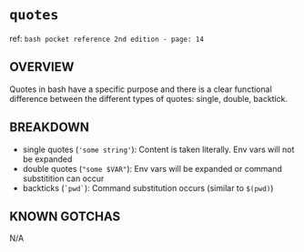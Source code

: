 # `quotes`

ref: `bash pocket reference 2nd edition - page: 14`

## OVERVIEW

Quotes in bash have a specific purpose and there is a clear functional difference between the different types of quotes: single, double, backtick.

## BREAKDOWN

* single quotes (`'some string'`): Content is taken literally. Env vars will not be expanded
* double quotes (`"some $VAR"`): Env vars will be expanded or command substitition can occur
* backticks (`` `pwd` ``): Command substitution occurs (similar to `$(pwd)`)

## KNOWN GOTCHAS

N/A
